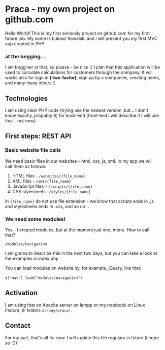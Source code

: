 # Praca - my own project on github.com

Hello World!  This is my first seriously project on github.com for my first future job. My name is Łukasz Kowalski and i will present you my first MVC app created in PHP.


### at the begging...

I am begginer at that, so please - be nice :)  I plan that this application will be used to calculate calculations for customers through the company. It will works also for sign in **( two-factor)**, sign up by a companies, creating users, and many many others :)

## Technologies

I am using clear PHP code (trying use the newest version ,but... I don't know exactly, propably 8) for back-end (front-end i will describe if i will use that - not now).

## First steps: REST API

### Basic website file calls

We need basic files in our websites - html, css, js, xml. In my app we will call them as follows:

1. HTML files - `/websites/{file_name}`
2. XML files - `/xml/{file_name}`
3. JavaScript files - `/scripts/{file_name}` 
4. CSS stylesheets -`/styles/{file_name}`


In `{file_name}` do not use file extension - we know that scripts
ends in .js and stylesheets ends in .css, and so on...

### We need some modules!
Yes - I created modules, but at the moment just one, menu. How to call that?

`/modules/navigation`

i am gonna to describe this in the next two days, but you can take a look at the examples in index.php

You can load modules on website by, for example, jQuery, like that:

`$("nav").load("modules/navigation")`.

## Activation

I am using that on Apache server on lampp on my notebook on Linux Fedora, in folders `strony/praca/`.

## Contact
For my part, that's all for now. I will update this file regulary in future (i hope so :D)

